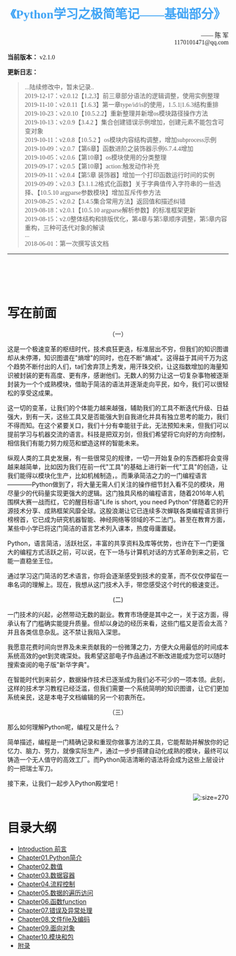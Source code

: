 <!-- introduction -->
<br>
<h1><center><font color="#42a5f5" face="仿宋">《Python学习之极简笔记——基础部分》</font></center></h1>


<div align=right>
<font face="仿宋">—— 陈 军</br>1170101471@qq.com</font>
</div>
<font face="仿宋">


**当前版本：** v2.1.0

**更新日志：**
> ...陆续修改中，暂未记录..  
> 2019-12-17：v2.0.12【1,2,3】前三章部分语法的逻辑调整，使用实例整理  
> 2019-11-10：v2.0.11【1.6.3】第一章type/id/is的使用，1.5.1|1.6.3结构重排<br>
> 2019-10-23：v2.0.10【10.5.2.2】重新整理并新增os模块路径操作方法<br>
> 2019-10-13：v2.0.9【3.4.2 】集合创建错误示例增加，创建元素不能包含可变对象<br>
> 2019-10-11：v2.0.8【10.5.2 】os模块内容结构调整，增加subprocess示例<br>
> 2019-10-09：v2.0.7【第6章】函数进阶之装饰器示例6.7.4.4增加<br>
> 2019-10-05：v2.0.6【第10章】os模块使用的分类整理<br>
> 2019-09-17：v2.0.5【第10章】action:触发动作补充<br>
> 2019-09-11：v2.0.4【第5章 装饰器】增加一个打印函数运行时间的实例<br>
> 2019-09-09：v2.0.3【3.1.1.2格式化函数】关于字典值传入字符串的一些选择、【10.5.10 argparse参数模块】增加互斥传参方法<br>
> 2019-08-25：v2.0.2【3.4.5集合常用方法】返回值和描述纠错<br>
> 2019-08-18：v2.0.1【10.5.10 argparse解析参数】的标准框架更新<br>
> 2019-08-15：v2.0整体结构和排版优化，第4章与第5章顺序调整，第5章内容重构，三种可迭代对象的解读<br>
> ...<br>
> 2018-06-01：第一次撰写该文档<br>

---

</font>

<!-- introduction -->

# <b>  </b>


# 写在前面

<center>（一）</center>

这是一个极速变革的枢纽时代，技术疯狂更迭，标准层出不穷，但我们的知识图谱却从未停滞，知识图谱在"熵增"的同时，也在不断"熵减"。这得益于其间千万为这个趋势不断付出的人们，ta们舍弃顶上秀发，用汗珠交织，让这指数增加的海量知识被封装的更有高度、更有序，感谢他们。无数人的努力让这一切复杂事物被逐渐封装为一个个成熟模块，借助于简洁的语法并逐渐走向平民，如今，我们可以很轻松的享受这成果。

这一切的变革，让我们的个体能力越来越强，辅助我们的工具不断迭代升级、日益强大，到有一天，这些工具又是否能强大到自我进化并具有独立思考的能力，我们不得而知。在这个紧要关口，我们十分有幸能驻于此，无法预知未来，但我们可以提前学习与机器交流的语言。科技是把双刃剑，但我们希望将它向好的方向控制，相信我们有能力努力规范和塑造这样的智能未来。

纵观人类的工具史发展，有一些很常见的规律，一切一开始复杂的东西都将会变得越来越简单，比如因为我们在前一代"工具"的基础上进行新一代"工具"的创造，让我们能得以模块化生产，比如机械制造，。而秉承简洁之力的一门编程语言————Python做到了，将大量无需人们关注的操作细节封入看不见的模块，用尽量少的代码量实现更强大的逻辑。这门独具风格的编程语言，随着2016年人机围棋大赛一战而红，它的醒目标语"Life is short, you need Python"伴随着它的开源技术分享、成熟框架风靡全球。这股浪潮让它已连续多次蝉联各类编程语言排行榜榜首，它已成为研究机器智能、神经网络等领域的不二法门。甚至在教育方面，某些中小学已将这门简洁的语言艺术列入课本，热度毋庸置疑。

Python，语言简洁，活跃社区，丰富的共享资料及库等优势，也许在下一门更强大的编程方式活跃之前，可以说，在下一场与计算机对话的方式革命到来之前，它能一直稳坐王位。

通过学习这门简洁的艺术语言，你将会逐渐感受到技术的变革，而不仅仅停留在一串名词的理解上。现在，我想从这门技术入手，带您感受这个时代的极速变迁。


<center> (二) </center>

一门技术的兴起，必然带动无数的副业。教育市场便是其中之一，关于这方面，得承认有了门槛确实能提升质量。但却以身边的经历来看，这些门槛又是否会太高？并且各类信息杂乱。这不禁让我陷入深思。

我愿意花费时间向世界及未来贡献我的一份微薄之力，方便大众用最低的时间成本系统高效的get到灵魂深处。我希望这部电子作品通过不断改进能成为您可以随时搜索查阅的电子版"新华字典"。

在智能时代到来前夕，数据操作技术已逐渐成为我们必不可少的一项本领。此刻，这样的技术学习教程已经泛滥，但我们需要一个系统简明的知识图谱，让它们更加系统亲民，这是本电子文档编辑的另一个初衷所在。

<center>（三）</center>

那么如何理解Python呢，编程又是什么？

简单描述，编程是一门精确记录和重现你做事方法的工具，它能帮助并解放你的记忆力、脑力、劳力，就像实际生产，通过一步步搭建自动化成熟的模块，最终可以铸造一个无人值守的高效工厂。而Python简洁清晰的语法将会成为这些上层设计的一把瑞士军刀。

接下来，让我们一起步入Python殿堂吧！

<div align=right>

<!-- <img width="35%" src="docs/00.Python/img/sin.png" alt="封面"/> -->

![](./img/sin.png ':size=270')

</div>


# 目录大纲

<!-- menu_write -->
* [Introduction 前言](/docs/00.Python/Introduction.md)
* [Chapter01.Python简介](/docs/00.Python/Chapter01.PythonReview.md)
* [Chapter02.数值](/docs/00.Python/Chapter02.Value.md)
* [Chapter03.数据容器](/docs/00.Python/Chapter03.DataContainers.md)
* [Chapter04.流程控制](/docs/00.Python/Chapter04.ProcessControl.md)
* [Chapter05.数据的遍历访问](/docs/00.Python/Chapter05.DataTraversal.md)
* [Chapter06.函数function](/docs/00.Python/Chapter06.Function.md)
* [Chapter07.错误及异常处理](/docs/00.Python/Chapter07.Exception.md)
* [Chapter08.文件file及编码](/docs/00.Python/Chapter08.FileIO.md)
* [Chapter09.面向对象](/docs/00.Python/Chapter09.Classes.md)
* [Chapter10.模块和包](/docs/00.Python/Chapter10.Modules.md)
* [附录](/docs/00.Python/ChapterN_Appendix.md)
<!-- menu_write -->

<!-- introduction -->